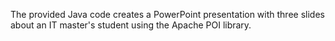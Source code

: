 The provided Java code creates a PowerPoint presentation with three slides about an IT master's student using the Apache POI library.